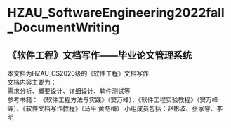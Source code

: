 # HZAU_SoftwareEngineering2022fall_DocumentWriting
## 《软件工程》文档写作——毕业论文管理系统<br>
本文档为HZAU_CS2020级的《软件工程》文档写作<br>
文档内容主要为：<br>
需求分析、概要设计、详细设计、软件测试等<br>
参考书籍：
《软件工程方法与实践》（窦万峰）、《软件工程实验教程》（窦万峰等）、《软件文档写作教程》（马平 黄冬梅）
小组成员包括：赵彬波、张家睿、李明
